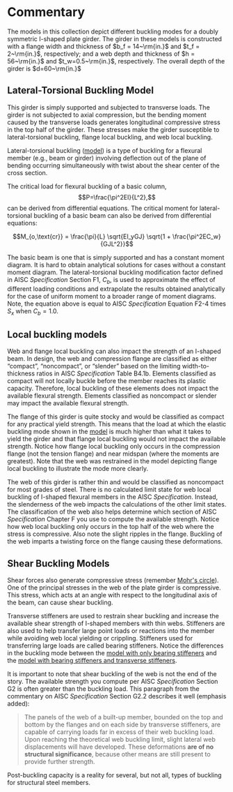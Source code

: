 # Commentary

The models in this collection depict different buckling modes for a doubly
symmetric I-shaped plate girder. The girder in these models is constructed with
a flange width and thickness of $b_f = 14~\rm{in.}$ and $t_f = 2~\rm{in.}$,
respectively; and a web depth and thickness of $h = 56~\rm{in.}$ and
$t_w=0.5~\rm{in.}$, respectively. The overall depth of the girder is
$d=60~\rm{in.}$

## Lateral-Torsional Buckling Model

This girder is simply supported and subjected to transverse loads. The girder is
not subjected to axial compression, but the bending moment caused by the
transverse loads generates longitudinal compressive stress in the top half of
the girder. These stresses make the girder susceptible to lateral-torsional
buckling, flange local buckling, and web local buckling.

Lateral-torsional buckling \([model](./#Lateral-torsional-buckling)\) is a type
of buckling for a flexural member (e.g., beam or girder) involving deflection
out of the plane of bending occurring simultaneously with twist about the shear
center of the cross section.

The critical load for flexural buckling of a basic column,
$$P=\frac{\pi^2EI}{L^2},$$ can be derived from differential equations. The
critical moment for lateral-torsional buckling of a basic beam can also be
derived from differential equations:

$$M_{o,\text{cr}} = \frac{\pi}{L} \sqrt{EI_yGJ} \sqrt{1 + \frac{\pi^2EC_w}{GJL^2}}$$

The basic beam is one that is simply supported and has a constant moment
diagram. It is hard to obtain analytical solutions for cases without a constant
moment diagram. The lateral-torsional buckling modification factor defined in
AISC *Specification* Section F1, $C_b$, is used to approximate the effect of
different loading conditions and extrapolate the results obtained analytically
for the case of uniform moment to a broader range of moment diagrams. Note, the
equation above is equal to AISC *Specification* Equation F2-4 times $S_x$ when
$C_b=1.0$.

## Local buckling models

Web and flange local buckling can also impact the strength of an I-shaped beam.
In design, the web and compression flange are classified as either “compact”,
“noncompact”, or “slender” based on the limiting width-to-thickness ratios in
AISC *Specification* Table B4.1b. Elements classified as compact will not
locally buckle before the member reaches its plastic capacity. Therefore, local
buckling of these elements does not impact the available flexural strength.
Elements classified as noncompact or slender may impact the available flexural
strength.

The flange of this girder is quite stocky and would be classified as compact for
any practical yield strength. This means that the load at which the elastic
buckling mode shown in the [model](./#Flange-local-buckling) is much higher than
what it takes to yield the girder and that flange local buckling would not
impact the available strength. Notice how flange local buckling only occurs in
the compression flange (not the tension flange) and near midspan (where the
moments are greatest). Note that the web was restrained in the model depicting
flange local buckling to illustrate the mode more clearly.

The web of this girder is rather thin and would be classified as noncompact for
most grades of steel. There is no calculated limit state for web local buckling
of I-shaped flexural members in the AISC *Specification*. Instead, the
slenderness of the web impacts the calculations of the other limit states. The
classification of the web also helps determine which section of AISC
*Specification* Chapter F you use to compute the available strength. Notice how
web local buckling only occurs in the top half of the web where the stress is
compressive. Also note the slight ripples in the flange. Buckling of the web
imparts a twisting force on the flange causing these deformations.

## Shear Buckling Models

Shear forces also generate compressive stress (remember
[Mohr's circle](https://en.wikipedia.org/wiki/Mohr's_circle)). One of the
principal stresses in the web of the plate girder is compressive. This stress,
which acts at an angle with respect to the longitudinal axis of the beam, can
cause shear buckling.

Transverse stiffeners are used to restrain shear buckling and increase the
available shear strength of I-shaped members with thin webs. Stiffeners are also
used to help transfer large point loads or reactions into the member while
avoiding web local yielding or crippling. Stiffeners used for transferring large
loads are called bearing stiffeners. Notice the differences in the buckling mode
between the
[model with only bearing stiffeners](./#Shear-buckling-(no-stiffeners)) and the
[model with bearing stiffeners and transverse stiffeners](./#Shear-buckling-(with-stiffeners)).

It is important to note that shear buckling of the web is not the end of the
story. The available strength you compute per AISC *Specification* Section G2 is
often greater than the buckling load. This paragraph from the commentary on AISC
*Specification* Section G2.2 describes it well (emphasis added):

> The panels of the web of a built-up member, bounded on the top and bottom by
> the flanges and on each side by transverse stiffeners, are capable of carrying
> loads far in excess of their web buckling load. Upon reaching the theoretical
> web buckling limit, slight lateral web displacements will have developed.
> These deformations **are of no structural significance**, because other means
> are still present to provide further strength.

Post-buckling capacity is a reality for several, but not all, types of buckling
for structural steel members.
